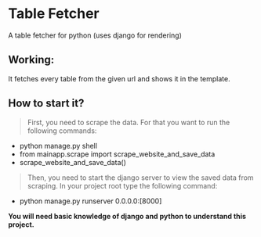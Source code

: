 # Table Fetcher
 A table fetcher for python (uses django for rendering)

## Working:
It fetches every table from the given url and shows it in the template.

## How to start it?
> First, you need to scrape the data. For that you want to run the following commands:
- python manage.py shell
- from mainapp.scrape import scrape_website_and_save_data
- scrape_website_and_save_data()

> Then, you need to start the django server to view the saved data from scraping.
In your project root type the following command:
- python manage.py runserver 0.0.0.0:[8000]

**You will need basic knowledge of django and python to understand this project.**

